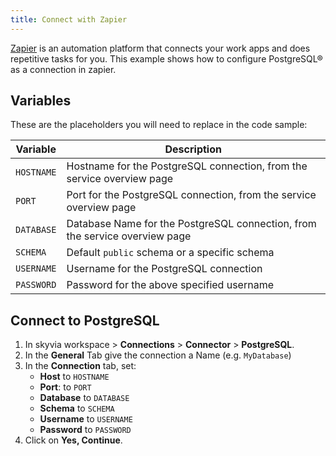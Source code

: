 ```yaml
---
title: Connect with Zapier
---
```


[Zapier](https://zapier.com/) is an automation platform that connects
your work apps and does repetitive tasks for you. This example shows how
to configure PostgreSQL® as a connection in zapier.

## Variables

These are the placeholders you will need to replace in the code sample:

 | Variable   | Description                                                                 |
 | ---------- | --------------------------------------------------------------------------- |
 | `HOSTNAME` | Hostname for the PostgreSQL connection, from the service overview page      |
 | `PORT`     | Port for the PostgreSQL connection, from the service overview page          |
 | `DATABASE` | Database Name for the PostgreSQL connection, from the service overview page |
 | `SCHEMA`   | Default `public` schema or a specific schema                                |
 | `USERNAME` | Username for the PostgreSQL connection                                      |
 | `PASSWORD` | Password for the above specified username                                   |

## Connect to PostgreSQL

1.  In skyvia workspace \> **Connections** \> **Connector** \>
    **PostgreSQL**.
2.  In the **General** Tab give the connection a Name (e.g.
    `MyDatabase`)
3.  In the **Connection** tab, set:
    -   **Host** to `HOSTNAME`
    -   **Port**: to `PORT`
    -   **Database** to `DATABASE`
    -   **Schema** to `SCHEMA`
    -   **Username** to `USERNAME`
    -   **Password** to `PASSWORD`
4.  Click on **Yes, Continue**.
